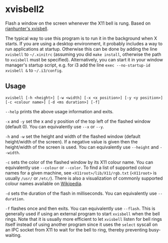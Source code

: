 xvisbell2
=========

Flash a window on the screen whenever the X11 bell is rung. Based on [rianhunter's xvisbell](https://github.com/rianhunter/xvisbell).


The typical way to use this program is to run it in the background when X starts. If you are using a desktop environment, it probably includes a way to run applications at startup. Otherwise this can be done by adding the line `xvisbell` to `~/.xinitrc` (assuming you did `make install`, otherwise the path to `xvisbell` must be specified). Alternatively, you can start it in your window manager's startup script, e.g. for i3 add the line `exec --no-startup-id xvisbell &` to `~/.i3/config`.


Usage
-----
`xvisbell [-h <height>] [-w <width] [-x <x position>] [-y <y position>] [-c <colour name>] [-d <ms duration>] [-f]`


`--help` prints the above usage information and exits.


`-x` and `-y` set the x and y position of the top left of the flashed window (default 0).
You can equivalently use `--x` or `--y`.


`-h` and `-w` set the height and width of the flashed window (default height/width of the screen).
If a negative value is given then the height/width of the screen is used.
You can equivalently use `--height` and `--width`.


`-c` sets the color of the flashed window by its X11 colour name.
You can equivalently use `--colour` or `--color`.
To find a list of supported colour names for a given machine, see `<X11root>/lib/X11/rgb.txt` (`<X11root>` is usually `/usr/` or `/etc/`).
There is also a visualization of commonly supported colour names available on [Wikipedia](https://en.wikipedia.org/wiki/X11_color_names#Color_name_chart).


`-d` sets the duration of the flash in milliseconds. You can equivalently use `--duration`.


`-f` flashes once and then exits. You can equivalently use `--flash`. This is generally used if using an external program to start `xvisbell` when the bell rings. Note that it is usually more efficient to let `xvisbell` listen for bell rings itself instead of using another program since it uses the `select` syscall on an IPC socket from X11 to wait for the bell to ring, thereby preventing busy-waiting.
